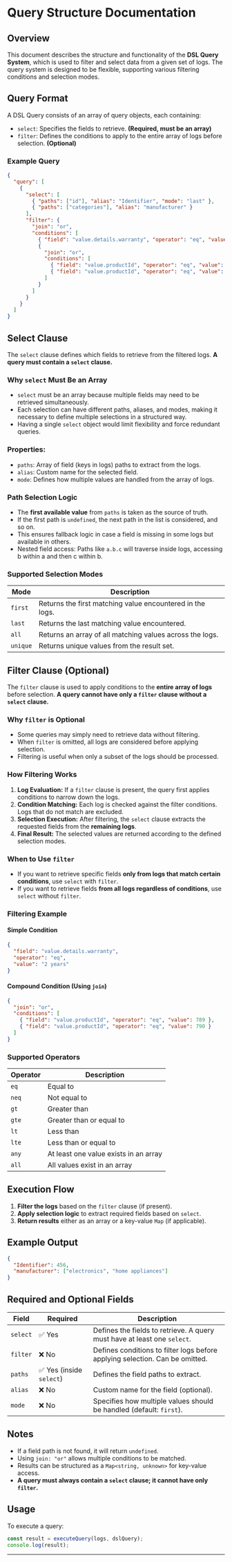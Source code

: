 # Query Structure Documentation

## Overview
This document describes the structure and functionality of the **DSL Query System**, which is used to filter and select data from a given set of logs. The query system is designed to be flexible, supporting various filtering conditions and selection modes.

## Query Format
A DSL Query consists of an array of query objects, each containing:
- `select`: Specifies the fields to retrieve. **(Required, must be an array)**
- `filter`: Defines the conditions to apply to the entire array of logs before selection. **(Optional)**

### Example Query
```json
{
  "query": [
    {
      "select": [
        { "paths": ["id"], "alias": "Identifier", "mode": "last" },
        { "paths": ["categories"], "alias": "manufacturer" }
      ],
      "filter": {
        "join": "or",
        "conditions": [
          { "field": "value.details.warranty", "operator": "eq", "value": "2 years" },
          {
            "join": "or",
            "conditions": [
              { "field": "value.productId", "operator": "eq", "value": 789 },
              { "field": "value.productId", "operator": "eq", "value": 790 }
            ]
          }
        ]
      }
    }
  ]
}
```

## Select Clause
The `select` clause defines which fields to retrieve from the filtered logs. **A query must contain a `select` clause.**

### Why `select` Must Be an Array
- `select` must be an array because multiple fields may need to be retrieved simultaneously.
- Each selection can have different paths, aliases, and modes, making it necessary to define multiple selections in a structured way.
- Having a single `select` object would limit flexibility and force redundant queries.

### Properties:
- `paths`: Array of field (keys in logs) paths to extract from the logs.
- `alias`: Custom name for the selected field.
- `mode`: Defines how multiple values are handled from the array of logs.

### Path Selection Logic
- The **first available value** from `paths` is taken as the source of truth.
- If the first path is `undefined`, the next path in the list is considered, and so on.
- This ensures fallback logic in case a field is missing in some logs but available in others.
- Nested field access: Paths like `a.b.c` will traverse inside logs, accessing b within a and then c within b.

### Supported Selection Modes
| Mode      | Description |
|-----------|------------|
| `first`   | Returns the first matching value encountered in the logs. |
| `last`    | Returns the last matching value encountered. |
| `all`     | Returns an array of all matching values across the logs. |
| `unique`  | Returns unique values from the result set. |

## Filter Clause (Optional)
The `filter` clause is used to apply conditions to the **entire array of logs** before selection. **A query cannot have only a `filter` clause without a `select` clause.**

### Why `filter` is Optional
- Some queries may simply need to retrieve data without filtering.
- When `filter` is omitted, all logs are considered before applying selection.
- Filtering is useful when only a subset of the logs should be processed.

### How Filtering Works
1. **Log Evaluation:** If a `filter` clause is present, the query first applies conditions to narrow down the logs.
2. **Condition Matching:** Each log is checked against the filter conditions. Logs that do not match are excluded.
3. **Selection Execution:** After filtering, the `select` clause extracts the requested fields from the **remaining logs**.
4. **Final Result:** The selected values are returned according to the defined selection modes.

### When to Use `filter`
- If you want to retrieve specific fields **only from logs that match certain conditions**, use `select` with `filter`.
- If you want to retrieve fields **from all logs regardless of conditions**, use `select` without `filter`.

### Filtering Example
#### Simple Condition
```json
{
  "field": "value.details.warranty",
  "operator": "eq",
  "value": "2 years"
}
```

#### Compound Condition (Using `join`)
```json
{
  "join": "or",
  "conditions": [
    { "field": "value.productId", "operator": "eq", "value": 789 },
    { "field": "value.productId", "operator": "eq", "value": 790 }
  ]
}
```

### Supported Operators
| Operator  | Description |
|-----------|------------|
| `eq`      | Equal to |
| `neq`     | Not equal to |
| `gt`      | Greater than |
| `gte`     | Greater than or equal to |
| `lt`      | Less than |
| `lte`     | Less than or equal to |
| `any`     | At least one value exists in an array |
| `all`     | All values exist in an array |

## Execution Flow
1. **Filter the logs** based on the `filter` clause (if present).
2. **Apply selection logic** to extract required fields based on `select`.
3. **Return results** either as an array or a key-value `Map` (if applicable).

## Example Output
```json
{
  "Identifier": 456,
  "manufacturer": ["electronics", "home appliances"]
}
```

## Required and Optional Fields
| Field   | Required | Description |
|---------|----------|-------------|
| `select` | ✅ Yes | Defines the fields to retrieve. A query must have at least one `select`. |
| `filter` | ❌ No  | Defines conditions to filter logs before applying selection. Can be omitted. |
| `paths` | ✅ Yes (inside `select`) | Defines the field paths to extract. |
| `alias` | ❌ No | Custom name for the field (optional). |
| `mode` | ❌ No | Specifies how multiple values should be handled (default: `first`). |

## Notes
- If a field path is not found, it will return `undefined`.
- Using `join: "or"` allows multiple conditions to be matched.
- Results can be structured as a `Map<string, unknown>` for key-value access.
- **A query must always contain a `select` clause; it cannot have only `filter`.**

## Usage
To execute a query:
```ts
const result = executeQuery(logs, dslQuery);
console.log(result);
```

---